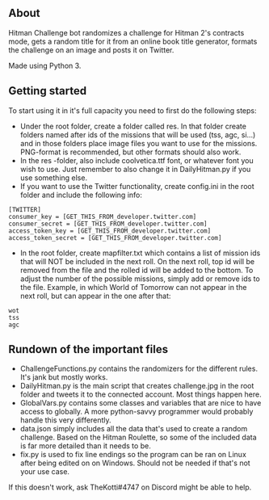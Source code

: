 ## About

Hitman Challenge bot randomizes a challenge for Hitman 2's contracts mode, gets a random title for it from an online book title generator, formats the challenge on an image and posts it on Twitter.

Made using Python 3.

## Getting started

To start using it in it's full capacity you need to first do the following steps:

- Under the root folder, create a folder called res. In that folder create folders named after ids of the missions that will be used (tss, agc, si...) and in those folders place image files you want to use for the missions. PNG-format is recommended, but other formats should also work.
- In the res -folder, also include coolvetica.ttf font, or whatever font you wish to use. Just remember to also change it in DailyHitman.py if you use something else.
- If you want to use the Twitter functionality, create config.ini in the root folder and include the following info:

```
[TWITTER]
consumer_key = [GET_THIS_FROM_developer.twitter.com]
consumer_secret = [GET_THIS_FROM_developer.twitter.com]
access_token_key = [GET_THIS_FROM_developer.twitter.com]
access_token_secret = [GET_THIS_FROM_developer.twitter.com]
```

- In the root folder, create mapfilter.txt which contains a list of mission ids that will NOT be included in the next roll. On the next roll, top id will be removed from the file and the rolled id will be added to the bottom. To adjust the number of the possible missions, simply add or remove ids to the file. Example, in which World of Tomorrow can not appear in the next roll, but can appear in the one after that:

```
wot
tss
agc
```

## Rundown of the important files

- ChallengeFunctions.py contains the randomizers for the different rules. It's jank but mostly works.
- DailyHitman.py is the main script that creates challenge.jpg in the root folder and tweets it to the connected account. Most things happen here.
- GlobalVars.py contains some classes and variables that are nice to have access to globally. A more python-savvy programmer would probably handle this very differently.
- data.json simply includes all the data that's used to create a random challenge. Based on the Hitman Roulette, so some of the included data is far more detailed than it needs to be.
- fix.py is used to fix line endings so the program can be ran on Linux after being edited on on Windows. Should not be needed if that's not your use case.

If this doesn't work, ask TheKotti#4747 on Discord might be able to help.
